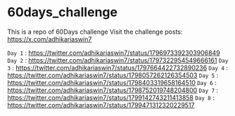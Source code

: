 # 60days_challenge

This is a repo of 60Days challenge
Visit the challenge posts:
https://x.com/adhikariaswin7 

```Day 1``` : https://twitter.com/adhikariaswin7/status/1796973392303906849
```Day 2``` : https://twitter.com/adhikariaswin7/status/1797322954549666161
```Day 3``` : https://twitter.com/adhikariaswin7/status/1797664422732890236
```Day 4``` : https://twitter.com/adhikariaswin7/status/1798057262126354503
```Day 5``` : https://twitter.com/adhikariaswin7/status/1798403319658164510
```Day 6``` : https://twitter.com/adhikariaswin7/status/1798752019748204800
```Day 7``` : https://twitter.com/adhikariaswin7/status/1799142743211413858
```Day 8``` : https://twitter.com/adhikariaswin7/status/1799471312320229517
